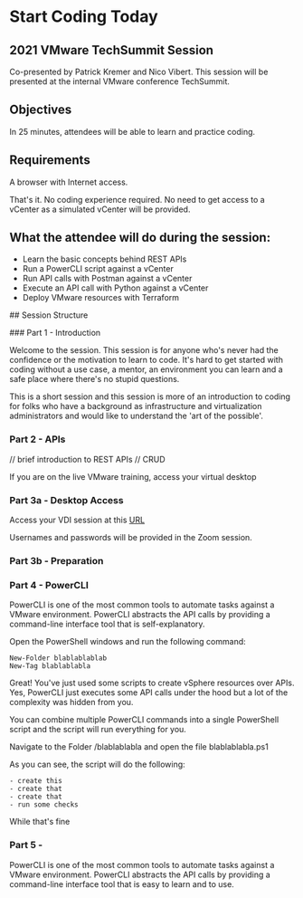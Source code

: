 # Start Coding Today 

## 2021 VMware TechSummit Session
Co-presented by Patrick Kremer and Nico Vibert.
This session will be presented at the internal VMware conference TechSummit.

## Objectives

In 25 minutes, attendees will be able to learn and practice coding.

## Requirements

A browser with Internet access.

That's it. No coding experience required. No need to get access to a vCenter as a simulated vCenter will be provided.

## What the attendee will do during the session:

* Learn the basic concepts behind REST APIs
* Run a PowerCLI script against a vCenter
* Run API calls with Postman against a vCenter
* Execute an API call with Python against a vCenter
* Deploy VMware resources with Terraform

## Session Structure

### Part 1 - Introduction

Welcome to the session. This session is for anyone who's never had the confidence or the motivation to learn to code. 
It's hard to get started with coding without a use case, a mentor, an environment you can learn and a safe place where there's no stupid questions.

This is a short session and this session is more of an introduction to coding for folks who have a background as infrastructure and virtualization administrators and would like to understand the 'art of the possible'. 

### Part 2 - APIs

// brief introduction to REST APIs
// CRUD

If you are on the live VMware training, access your virtual desktop
### Part 3a - Desktop Access

Access your VDI session at this [URL](https://desktop.vmc.ninja)

Usernames and passwords will be provided in the Zoom session.

### Part 3b - Preparation

### Part 4 - PowerCLI

PowerCLI is one of the most common tools to automate tasks against a VMware environment. PowerCLI abstracts the API calls by providing a command-line interface tool that is self-explanatory.

Open the PowerShell windows and run the following command:

    New-Folder blablablablab
    New-Tag blablablabla

Great! You've just used some scripts to create vSphere resources over APIs. Yes, PowerCLI just executes some API calls under the hood but a lot of the complexity was hidden from you.

You can combine multiple PowerCLI commands into a single PowerShell script and the script will run everything for you. 

Navigate to the Folder /blablablabla and open the file blablablabla.ps1

As you can see, the script will do the following:

    - create this
    - create that
    - create that
    - run some checks

While that's fine

### Part 5 - 

PowerCLI is one of the most common tools to automate tasks against a VMware environment. PowerCLI abstracts the API calls by providing a command-line interface tool that is easy to learn and to use.